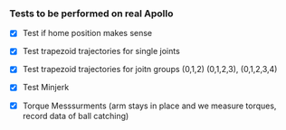 ### Tests to be performed on real Apollo

- [x] Test if home position makes sense

- [x] Test trapezoid trajectories for single joints

- [x] Test trapezoid trajectories for joitn groups (0,1,2) (0,1,2,3), (0,1,2,3,4)

- [x] Test Minjerk

- [x] Torque Messsurments (arm stays in place and we measure torques, record data of ball catching)